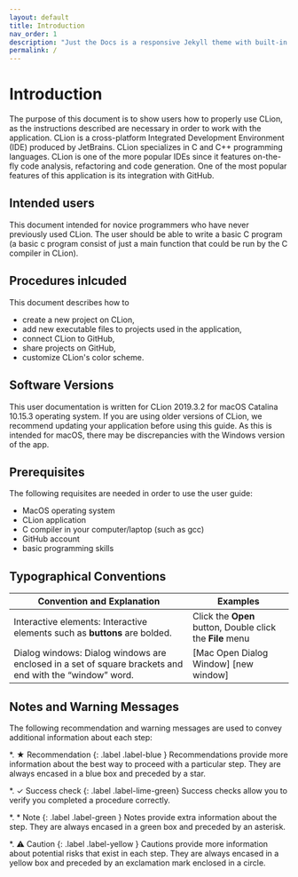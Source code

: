 ```yaml
---
layout: default
title: Introduction
nav_order: 1
description: "Just the Docs is a responsive Jekyll theme with built-in search that is easily customizable and hosted on GitHub Pages."
permalink: /
---
```


# Introduction

The purpose of this document is to show users how to properly use CLion, as the instructions described are necessary in order to work with the application. CLion is a cross-platform Integrated Development Environment (IDE) produced by JetBrains. CLion specializes in C and C++ programming languages. CLion is one of the more popular IDEs since it features on-the-fly code analysis, refactoring and code generation. One of the most popular features of this application is its integration with GitHub.

## Intended users

This document intended for novice programmers who have never previously used CLion. The user should be able to write a basic C program (a basic c program consist of just a main function that could be run by the C compiler in CLion).

## Procedures inlcuded

This document describes how to

* create a new project on CLion,
* add new executable files to projects used in the application,
* connect CLion to GitHub,
* share projects on GitHub,
* customize CLion's color scheme.
  
## Software Versions

This user documentation is written for CLion 2019.3.2 for macOS Catalina 10.15.3 operating system. If you are using older versions of CLion, we recommend updating your application before using this guide. As this is intended for macOS, there may be discrepancies with the Windows version of the app.  

## Prerequisites

The following requisites are needed in order to use the user guide:
  
* MacOS operating system
* CLion application
* C compiler in your computer/laptop (such as gcc)
* GitHub account
* basic programming skills

## Typographical Conventions

| Convention and Explanation                                                                              | Examples                                             |
|---------------------------------------------------------------------------------------------------------|------------------------------------------------------|
| Interactive elements: Interactive elements such as **buttons** are bolded.                                  | Click the **Open** button, Double click the **File** menu |
| Dialog windows: Dialog windows are enclosed in a set of square brackets and end with the “window” word. | [Mac Open Dialog Window] [new window]                            |

## Notes and Warning Messages

The following recommendation and warning messages are used to convey additional information about each step:

 *. ★ Recommendation
  {: .label .label-blue }
    Recommendations provide more information about the best way to proceed with a particular step. They are always encased in a blue box and preceded by a star.

 *. ✓ Success check
  {: .label .label-lime-green}
    Success checks allow you to verify you completed a procedure correctly.
  
 *. \* Note
  {: .label .label-green }
    Notes provide extra information about the step. They are always encased in a green box and preceded by an asterisk.
  
 *. ⚠ Caution
  {: .label .label-yellow }
    Cautions provide more information about potential risks that exist in each step. They are always encased in a yellow box and preceded by an exclamation mark enclosed in a circle.
  
